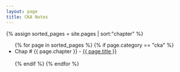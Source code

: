 ```yaml
---
layout: page
title: CKA Notes
---
```

{% assign sorted_pages = site.pages | sort:"chapter" %}

<ul>
{% for page in sorted_pages %}
    {% if page.category == "cka" %}
        <li>Chap # {{ page.chapter }} - <a href="{{ page.url }}">{{ page.title }}</a></li><br/>
    {% endif %}
{% endfor %}
</ul>